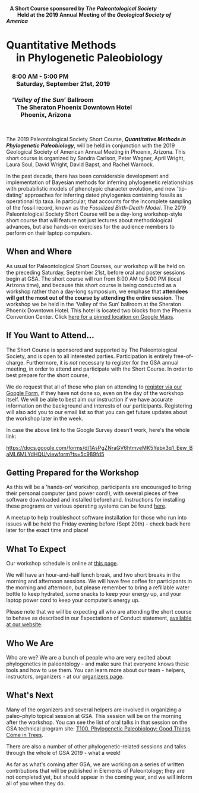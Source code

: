 #### &nbsp;&nbsp; A Short Course sponsored by *The Paleontological Society* <br/> &nbsp;&nbsp; &nbsp;&nbsp; &nbsp;&nbsp; Held at the 2019 Annual Meeting of the *Geological Society of America*

# **Quantitative Methods**<br/> &nbsp;&nbsp;&nbsp; in **Phylogenetic Paleobiology**

### &nbsp;&nbsp;&nbsp;  8:00 AM - 5:00 PM <br/> &nbsp;&nbsp;&nbsp; &nbsp;&nbsp; Saturday, September 21st, 2019

### &nbsp;&nbsp;&nbsp; ‘*Valley of the Sun*’ Ballroom <br/> &nbsp;&nbsp;&nbsp; &nbsp;&nbsp; The Sheraton Phoenix Downtown Hotel <br/> &nbsp;&nbsp;&nbsp; &nbsp;&nbsp; &nbsp;&nbsp; Phoenix, Arizona
    
&nbsp;
&nbsp;

The 2019 Paleontological Society Short Course, ***Quantitative Methods in Phylogenetic Paleobiology***, will be held in conjunction with the 2019 Geological Society of American Annual Meeting in Phoenix, Arizona. This short course is organized by Sandra Carlson, Peter Wagner, April Wright, Laura Soul, David Wright, David Bapst, and Rachel Warnock. 

In the past decade, there has been considerable development and implementation of Bayesian methods for inferring phylogenetic relationships with probabilistic models of phenotypic character evolution, and new 'tip-dating' approaches for inferring dated phylogenies containing fossils as operational tip taxa. In particular,  that accounts for the incomplete sampling of the fossil record, known as the *Fossilized Birth-Death Model*. The 2019 Paleontological Society Short Course will be a day-long workshop-style short course that will feature not just lectures about methodological advances, but also hands-on exercises for the audience members to perform on their laptop computers.

## When and Where

As usual for Paleontological Short Courses, our workshop will be held on the preceding Saturday, September 21st, before oral and poster sessions begin at GSA. The short course will run from 8:00 AM to 5:00 PM (local Arizona time), and because this short course is being conducted as a workshop rather than a day-long symposium, we emphase that **attendees will get the most out of the course by attending the entire session**. The workshop we be held in the ‘Valley of the Sun’ ballroom at the Sheraton Phoenix Downtown Hotel. This hotel is located two blocks from the Phoenix Convention Center. Click [here for a pinned location on Google Maps](https://goo.gl/maps/h2arwUPWQLysU3N36).

## If You Want to Attend...

The Short Course is sponsored and supported by The Paleontological Society, and is open to all interested parties. Participation is entirely free-of-charge. Furthermore, it is *not* necessary to register for the GSA annual meeting, in order to attend and participate with the Short Course. In order to best prepare for the short course,

We do request that all of those who plan on attending to [register via our Google Form](https://docs.google.com/forms/d/1AsPgZNraGV6htmveMK5Yebx3q1_Eew_BaML6MLYdHQU/viewform?ts=5c989fd5), if they have not done so, even on the day of the workshop itself. We will be able to best aim our instruction if we have accurate information on the background and interests of our participants. Registering will also add you to our email list so that you can get future updates about the workshop later in the week.

In case the above link to the Google Survey doesn't work, here's the whole link:

https://docs.google.com/forms/d/1AsPgZNraGV6htmveMK5Yebx3q1_Eew_BaML6MLYdHQU/viewform?ts=5c989fd5

## Getting Prepared for the Workshop

As this will be a 'hands-on' workshop, participants are encouraged to bring their personal computer (and power cord!), with several pieces of free software downloaded and installed beforehand.  Instructions for installing these programs on various operating systems can be found [here](https://dwbapst.github.io/PaleoSoc_phylo_short_course_2019/articles/install_main.html).

A meetup to help troubleshoot software installation for those who run into issues will be held the Friday evening before (Sept 20th) - check back here later for the exact time and place!

## What To Expect

Our workshop schedule is online at [this page](https://dwbapst.github.io/PaleoSoc_phylo_short_course_2019/articles/schedule.html).

We will have an hour-and-half lunch break, and two short breaks in the morning and afternoon sessions. We will have free coffee for participants in the morning and afternoon, but please remember to bring a refillable water bottle to keep hydrated, some snacks to keep your energy up, and your laptop power cord to keep your computer’s energy up.

Please note that we will be expecting all who are attending the short course to behave as described in our Expectations of Conduct statement, [available at our website](https://dwbapst.github.io/PaleoSoc_phylo_short_course_2019/articles/code_conduct.html).

## Who We Are

Who are we? We are a bunch of people who are very excited about phylogenetics in paleontology - and make sure that everyone knows these tools and how to use them. You can learn more about our team - helpers, instructors, organizers - at our  [organizers page](https://dwbapst.github.io/PaleoSoc_phylo_short_course_2019/articles/organizers.html).

## What's Next

Many of the organizers and several helpers are involved in organizing a paleo-phylo topical session at GSA. This session will be on the morning after the workshop. You can see the list of oral talks in that session on the GSA technical program site: [T100. Phylogenetic Paleobiology: Good Things Come in Trees](https://gsa.confex.com/gsa/2019AM/meetingapp.cgi/Session/47757).  

There are also a number of other phylogenetic-related sessions and talks through the whole of GSA 2019 - what a week!

As far as what's coming after GSA, we are working on a series of written contributions that will be published in Elements of Paleontology; they are not completed yet, but should appear in the coming year, and we will inform all of you when they do.
